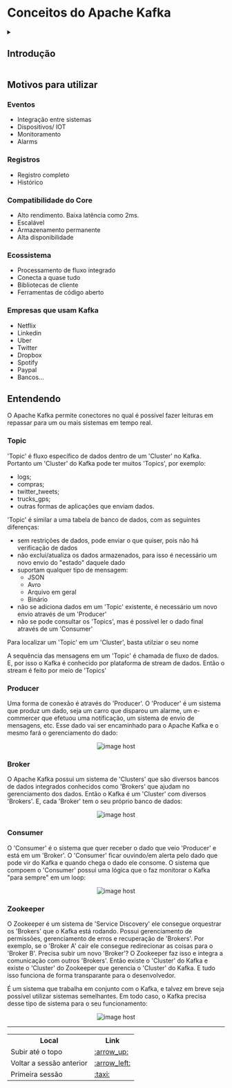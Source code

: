 # Conceitos do Apache Kafka

<details><summary><h2>Introdução</h2></summary>

<br/>

Apache Kafka é uma plataforma open-source serve para o processamento/transmissão de dados/streams em um fluxo contínuo, desenvolvida pela Apache Software Foundation, escrita em Scala e Java. Tem como objetivo fornecer uma plataforma unificada, de alta capacidade e baixa latência para tratamento de dados em tempo real. Ou seja, é um sistema de mensageria de alto desempenho e em tempo real. Essa plataforma se popularizou muito nos últimos anos com a “ascensão dos microsserviços”. O Kafka se destaca por ser extremamente veloz, escalável e versátil.


No início as companias apenas queriam integrar os dados de um sistema para o outro. Um Source System que envia dados para o System Target e nisso poderia ocorrer no percuso a Extração, Transformação e Carregamento dos dados:

<div align="center"><img src="https://thumbs2.imgbox.com/b8/57/1Yk11Tmu_t.jpg"/></div>

Após um tempo as companias passaram a necessitar de mais Source System e mais System Target:

<div align="center"><img src="https://thumbs2.imgbox.com/3c/c1/o4yJEXnl_t.jpg"/></div>


Com isso a integração entre os sistemas se torna um desafio maior. Se você tem 4 Source System e 6 System Target a quantidade de integração é 24:

- E cada integração possui suas configurações
	- Protocol 
		- como os dados são transportados(TCP, HTTP, REST, FTP, JDBC...)
	- Data format
		- como os dados são passados(Binary, CSV, JSON, Avro,Protobuf..)
- E cada Source System terá a sua carga aumentada por conexões

Então como resolvemos esse problema?


Bem, através de desacomplamentos utilizando o Apache Kafka, é possível otimizar:

Tanto o System Source quanto o Target System continuam com suas funções e o Kafka
passa a fazer intermédio entre esses sistemas

<div align="center"><img src="https://thumbs2.imgbox.com/a4/d3/krYKwxkO_t.jpg"/></div>

Mas o que muda? Agora o System Source são apenas responsáveis pelo envio dos dados.
E passam a ser chamados de Producer, pois produzem os dados no Kafka. E com isso
o Kafka passa a ter um fluxo de dados que origina do Producer. E, esses dados precisam
de um destino, que é o System Target, que passa a ser chamado de Consumer, pois consome
os dados:

<div align="center"><img src="https://thumbs2.imgbox.com/90/c5/koM7ku6a_t.jpg"/></div>

Isso deixa tudo mais excalável. 


Se continuarmos no mesmo exemplo, um Producer, pode ser:
	
- Uma página web
- Dados de preços
- transações financeiras
- interações de usuários
- todas essas coisas que criam fluxos de dados

E esses dados criados/trafegados em tempo real no Apache Kafka.

E um Consumer, pode ser:

- Um banco de dados
- Sistema de Análises
- Sistema de e-mail
- Auditoria
- sistemas que são alimentados por dados

</details>

## Motivos para utilizar

### Eventos

- Integração entre sistemas
- Dispositivos/ IOT
- Monitoramento
- Alarms

### Registros

- Registro completo
- Histórico

### Compatibilidade do Core

- Alto rendimento. Baixa latência como 2ms.
- Escalável
- Armazenamento permanente
- Alta disponibilidade

### Ecossistema

- Processamento de fluxo integrado
- Conecta a quase tudo
- Bibliotecas de cliente
- Ferramentas de código aberto

### Empresas que usam Kafka

- Netflix
- Linkedin
- Uber
- Twitter
- Dropbox
- Spotify
- Paypal
- Bancos...


## Entendendo

O Apache Kafka permite conectores no qual é possível fazer leituras em repassar para um ou mais sistemas em tempo real. 

### Topic

'Topic' é fluxo específico de dados dentro de um 'Cluster' no Kafka. Portanto um 'Cluster' do Kafka pode ter muitos 'Topics', por exemplo:

- logs;
- compras;
- twitter_tweets;
- trucks_gps;
- outras formas de aplicações que enviam dados.


'Topic' é similar a uma tabela de banco de dados, com as seguintes diferenças:

- sem restrições de dados, pode enviar o que quiser, pois não há verificação de dados
- não exclui/atualiza os dados armazenados, para isso é necessário um novo envio do "estado" daquele dado
- suportam qualquer tipo de mensagem:
	- JSON
	- Avro
	- Arquivo em geral
	- Binário
- não se adiciona dados em um 'Topic' existente, é necessário um novo envio através de um 'Producer'
- não se pode consultar os 'Topics', mas é possível ler o dado final através de um 'Consumer'

<p>Para localizar um 'Topic' em um 'Cluster', basta utilziar o seu nome</p>
<p>A sequência das mensagens em um 'Topic' é chamada de fluxo de dados. E, por isso o Kafka é conhecido por plataforma de stream de dados. Então o stream é feito por meio de 'Topics'</p>



### Producer

Uma forma de conexão é através do 'Producer'. O 'Producer' é um sistema que produz um dado, seja um carro que disparou um alarme, um e-commercer que efetuou uma notificação, um sistema de envio de mensagens, etc. Esse dado vai ser encaminhado para o Apache Kafka e o mesmo fará o gerenciamento do dado:

<div align="center"><img src="https://thumbs2.imgbox.com/e6/3d/m6YRD1OW_t.png" alt="image host"/></div>

### Broker

O Apache Kafka possui um sistema de 'Clusters' que são diversos bancos de dados integrados conhecidos como 'Brokers' que ajudam no gerenciamento dos dados. Então o Kafka é um 'Cluster' com diversos 'Brokers'. E, cada 'Broker' tem o seu próprio banco de dados:

<div align="center"><img src="https://thumbs2.imgbox.com/d7/53/jfXc7XGK_t.png" alt="image host"/></div>


### Consumer

O 'Consumer' é o sistema que quer receber o dado que veio 'Producer' e está em um 'Broker'. O 'Consumer' ficar ouvindo/em alerta pelo dado que pode vir do Kafka e quando chega o dado ele consome. O sistema que compoem o 'Consumer' possui uma lógica que o faz monitorar o Kafka "para sempre" em um loop:

<div align="center"><img src="https://thumbs2.imgbox.com/29/5f/ZZcrdqgr_t.png" alt="image host"/></div>


### Zookeeper

O Zookeeper é um sistema de 'Service Discovery' ele consegue orquestrar os 'Brokers' que o Kafka está rodando. Possui gerenciamento de permissões, gerenciamento de erros e recuperação de 'Brokers'. Por exemplo, se o 'Broker A' cair ele consegue redirecionar as coisas para o 'Broker B'. Precisa subir um novo 'Broker'? O Zookeeper faz isso e integra a comunicação com outros 'Brokers'. Então  existe o 'Cluster' do Kafka e existe o 'Cluster' do Zookeeper que gerencia o 'Cluster' do Kafka. E tudo isso funciona de forma transparante para o desenvolvedor.


É um sistema que trabalha em conjunto com o Kafka, e talvez em breve seja possível utilizar sistemas semelhantes. Em todo caso, o Kafka precisa desse tipo de sistema para o seu funcionamento:

<div align="center"><img src="https://thumbs2.imgbox.com/45/4d/ozqgNj91_t.png" alt="image host"/></div>
                                       

<hr/>

<table>
  <tr>
    <th>Local</th>
    <th>Link</th>
  </tr>
  <tr>
    <td>Subir até o topo</td>
    <td><a href="https://github.com/gil-son/kafka-versions/tree/main/PT-BR/conceitos">:arrow_up:</a></td>
  </tr>
  <tr>
    <td>Voltar a sessão anterior</td>
    <td><a href="https://github.com/gil-son/kafka-versions/tree/main/PT-BR">:arrow_left:</a></td>
  </tr>
   <tr>
    <td>Primeira sessão</td>
    <td><a href="https://github.com/gil-son/kafka-versions">:taxi:</a></td>
  </tr>
</table>


